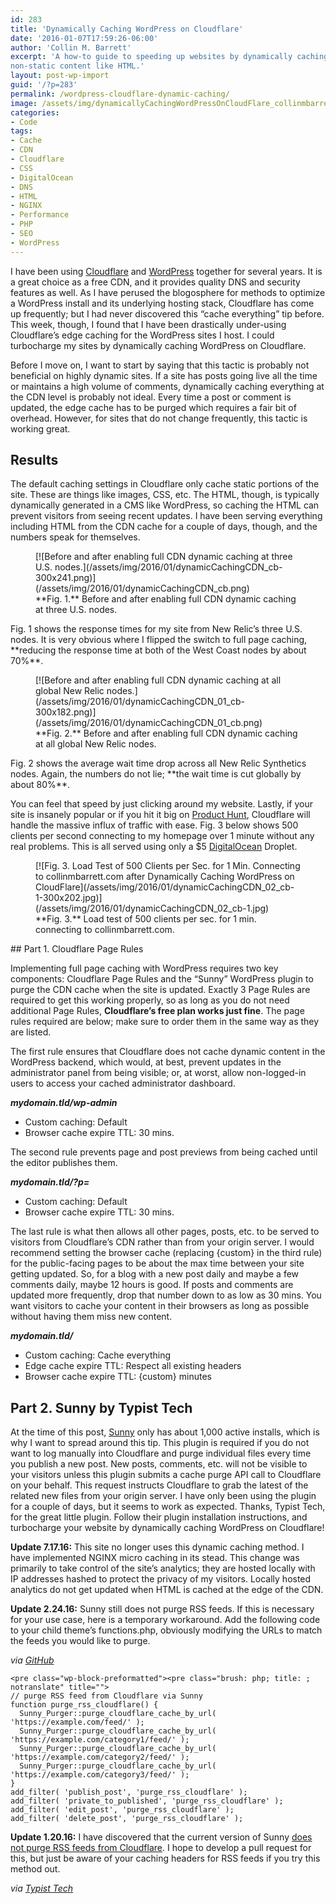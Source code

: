 ```yaml
---
id: 283
title: 'Dynamically Caching WordPress on Cloudflare'
date: '2016-01-07T17:59:26-06:00'
author: 'Collin M. Barrett'
excerpt: 'A how-to guide to speeding up websites by dynamically caching WordPress on Cloudflare including traditionally
non-static content like HTML.'
layout: post-wp-import
guid: '/?p=283'
permalink: /wordpress-cloudflare-dynamic-caching/
image: /assets/img/dynamicallyCachingWordPressOnCloudFlare_collinmbarrett.png
categories:
- Code
tags:
- Cache
- CDN
- Cloudflare
- CSS
- DigitalOcean
- DNS
- HTML
- NGINX
- Performance
- PHP
- SEO
- WordPress
---
```


I have been using [Cloudflare](https://www.cloudflare.com) and [WordPress](https://wordpress.org/) together for several
years. It is a great choice as a free CDN, and it provides quality DNS and security features as well. As I have perused
the blogosphere for methods to optimize a WordPress install and its underlying hosting stack, Cloudflare has come up
frequently; but I had never discovered this “cache everything” tip before. This week, though, I found that I have been
drastically under-using Cloudflare’s edge caching for the WordPress sites I host. I could turbocharge my sites by
dynamically caching WordPress on Cloudflare.

Before I move on, I want to start by saying that this tactic is probably not beneficial on highly dynamic sites. If a
site has posts going live all the time or maintains a high volume of comments, dynamically caching everything at the CDN
level is probably not ideal. Every time a post or comment is updated, the edge cache has to be purged which requires a
fair bit of overhead. However, for sites that do not change frequently, this tactic is working great.

## Results

The default caching settings in Cloudflare only cache static portions of the site. These are things like images, CSS,
etc. The HTML, though, is typically dynamically generated in a CMS like WordPress, so caching the HTML can prevent
visitors from seeing recent updates. I have been serving everything including HTML from the CDN cache for a couple of
days, though, and the numbers speak for themselves.

<div class="wp-block-image">
  <figure class="aligncenter">[![Before and after enabling full CDN dynamic caching at three U.S.
    nodes.](/assets/img/2016/01/dynamicCachingCDN_cb-300x241.png)](/assets/img/2016/01/dynamicCachingCDN_cb.png)
    <figcaption>**Fig. 1.** Before and after enabling full CDN dynamic caching at three U.S. nodes.</figcaption>
  </figure>
</div>Fig. 1 shows the response times for my site from New Relic’s three U.S. nodes. It is very obvious where I flipped
the switch to full page caching, **reducing the response time at both of the West Coast nodes by about 70%**.

<div class="wp-block-image">
  <figure class="aligncenter">[![Before and after enabling full CDN dynamic caching at all global New Relic
    nodes.](/assets/img/2016/01/dynamicCachingCDN_01_cb-300x182.png)](/assets/img/2016/01/dynamicCachingCDN_01_cb.png)
    <figcaption>**Fig. 2.** Before and after enabling full CDN dynamic caching at all global New Relic nodes.
    </figcaption>
  </figure>
</div>Fig. 2 shows the average wait time drop across all New Relic Synthetics nodes. Again, the numbers do not lie;
**the wait time is cut globally by about 80%**.

You can feel that speed by just clicking around my website. Lastly, if your site is insanely popular or if you hit it
big on [Product Hunt](https://www.producthunt.com "Product Hunt"), Cloudflare will handle the massive influx of traffic
with ease. Fig. 3 below shows 500 clients per second connecting to my homepage over 1 minute without any real problems.
This is all served using only a $5 [DigitalOcean](https://www.digitalocean.com/) Droplet.

<div class="wp-block-image">
  <figure class="alignright">[![Fig. 3. Load Test of 500 Clients per Sec. for 1 Min. Connecting to collinmbarrett.com
    after Dynamically Caching WordPress on
    CloudFlare](/assets/img/2016/01/dynamicCachingCDN_02_cb-1-300x202.jpg)](/assets/img/2016/01/dynamicCachingCDN_02_cb-1.jpg)
    <figcaption>**Fig. 3.** Load test of 500 clients per sec. for 1 min. connecting to collinmbarrett.com.</figcaption>
  </figure>
</div>## Part 1. Cloudflare Page Rules

Implementing full page caching with WordPress requires two key components: Cloudflare Page Rules and the “Sunny”
WordPress plugin to purge the CDN cache when the site is updated. Exactly 3 Page Rules are required to get this working
properly, so as long as you do not need additional Page Rules, **Cloudflare’s free plan works just fine**. The page
rules required are below; make sure to order them in the same way as they are listed.

The first rule ensures that Cloudflare does not cache dynamic content in the WordPress backend, which would, at best,
prevent updates in the administrator panel from being visible; or, at worst, allow non-logged-in users to access your
cached administrator dashboard.

***mydomain.tld/wp-admin***

- Custom caching: Default
- Browser cache expire TTL: 30 mins.

The second rule prevents page and post previews from being cached until the editor publishes them.

***mydomain.tld/?p=***

- Custom caching: Default
- Browser cache expire TTL: 30 mins.

The last rule is what then allows all other pages, posts, etc. to be served to visitors from Cloudflare’s CDN rather
than from your origin server. I would recommend setting the browser cache (replacing {custom} in the third rule) for the
public-facing pages to be about the max time between your site getting updated. So, for a blog with a new post daily and
maybe a few comments daily, maybe 12 hours is good. If posts and comments are updated more frequently, drop that number
down to as low as 30 mins. You want visitors to cache your content in their browsers as long as possible without having
them miss new content.

***mydomain.tld/***

- Custom caching: Cache everything
- Edge cache expire TTL: Respect all existing headers
- Browser cache expire TTL: {custom} minutes

## Part 2. Sunny by Typist Tech

At the time of this post, [Sunny](https://wordpress.org/plugins/sunny/) only has about 1,000 active installs, which is
why I want to spread around this tip. This plugin is required if you do not want to log manually into Cloudflare and
purge individual files every time you publish a new post. New posts, comments, etc. will not be visible to your visitors
unless this plugin submits a cache purge API call to Cloudflare on your behalf. This request instructs Cloudflare to
grab the latest of the related new files from your origin server. I have only been using the plugin for a couple of
days, but it seems to work as expected. Thanks, Typist Tech, for the great little plugin. Follow their plugin
installation instructions, and turbocharge your website by dynamically caching WordPress on Cloudflare!

**Update 7.17.16:** This site no longer uses this dynamic caching method. I have implemented NGINX micro caching in its
stead. This change was primarily to take control of the site’s analytics; they are hosted locally with IP addresses
hashed to protect the privacy of my visitors. Locally hosted analytics do not get updated when HTML is cached at the
edge of the CDN.

**Update 2.24.16:** Sunny still does not purge RSS feeds. If this is necessary for your use case, here is a temporary
workaround. Add the following code to your child theme’s functions.php, obviously modifying the URLs to match the feeds
you would like to purge.

*via [GitHub](https://github.com/TypistTech/sunny/issues/2 "Purge RSS Feeds - Sunny")*

```
<pre class="wp-block-preformatted"><pre class="brush: php; title: ; notranslate" title="">
// purge RSS feed from Cloudflare via Sunny
function purge_rss_cloudflare() {
  Sunny_Purger::purge_cloudflare_cache_by_url( 'https://example.com/feed/' );
  Sunny_Purger::purge_cloudflare_cache_by_url( 'https://example.com/category1/feed/' );
  Sunny_Purger::purge_cloudflare_cache_by_url( 'https://example.com/category2/feed/' );
  Sunny_Purger::purge_cloudflare_cache_by_url( 'https://example.com/category3/feed/' );
}
add_filter( 'publish_post', 'purge_rss_cloudflare' );
add_filter( 'private_to_published', 'purge_rss_cloudflare' );
add_filter( 'edit_post', 'purge_rss_cloudflare' );
add_filter( 'delete_post', 'purge_rss_cloudflare' );
```

**Update 1.20.16:** I have discovered that the current version of Sunny [does not purge RSS feeds from Cloudflare](https://github.com/TypistTech/sunny/issues/2#issuecomment-173085571 "GitHub Issues"). I hope to develop a pull request for this, but just be aware of your caching headers for RSS feeds if you try this method out.

*via [Typist Tech](https://typist.tech/)*
